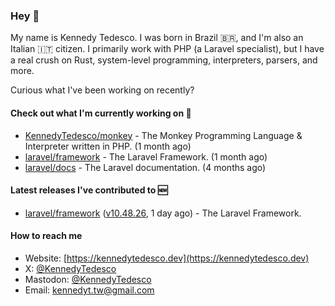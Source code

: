 ### Hey 👋

My name is Kennedy Tedesco. I was born in Brazil 🇧🇷, and I'm also an Italian 🇮🇹 citizen. I primarily work with PHP (a Laravel specialist), but I have a real crush on Rust, system-level programming, interpreters, parsers, and more.

Curious what I've been working on recently?

#### Check out what I'm currently working on 🚀


- [KennedyTedesco/monkey](https://github.com/KennedyTedesco/monkey) - The Monkey Programming Language &amp; Interpreter written in PHP. (1 month ago)
- [laravel/framework](https://github.com/laravel/framework) - The Laravel Framework. (1 month ago)
- [laravel/docs](https://github.com/laravel/docs) - The Laravel documentation. (4 months ago)

#### Latest releases I've contributed to 🆕


- [laravel/framework](https://github.com/laravel/framework) ([v10.48.26](https://github.com/laravel/framework/releases/tag/v10.48.26), 1 day ago) - The Laravel Framework.

#### How to reach me

- Website: [https://kennedytedesco.dev](https://kennedytedesco.dev)
- X: [@KennedyTedesco](https://x.com/KennedyTedesco)
- Mastodon: [@KennedyTedesco](https://fosstodon.org/@KennedyTedesco)
- Email: [kennedyt.tw@gmail.com](mailto://kennedyt.tw@gmail.com)
